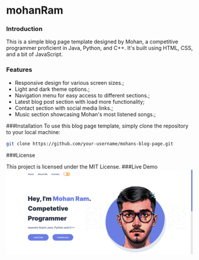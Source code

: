 # mohanRam

### Introduction
This is a simple blog page template designed by Mohan, a competitive programmer proficient in Java, Python, and C++. It's built using HTML, CSS, and a bit of JavaScript.

### Features
- Responsive design for various screen sizes.;
- Light and dark theme options.;
- Navigation menu for easy access to different sections.;
- Latest blog post section with load more functionality;
- Contact section with social media links.;
- Music section showcasing Mohan's most listened songs.;

###Installation
To use this blog page template, simply clone the repository to your local machine:
```bash
git clone https://github.com/your-username/mohans-blog-page.git
```
###License

This project is licensed under the MIT License.
###Live Demo
[![](./assets/template.png)](https://github.com/MohanRamSridhar/mohanRam/blob/8f4a6d9780195a5b025c7d47b691ae69e08cf3f7/assets/template.png)


